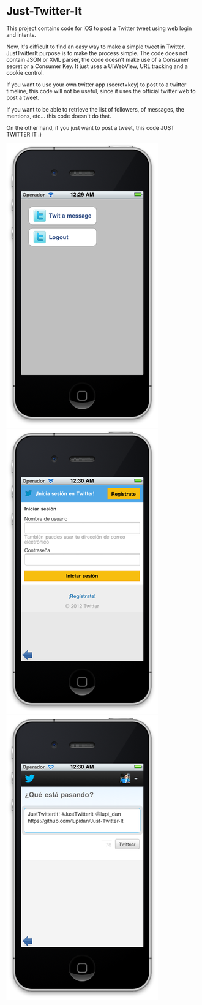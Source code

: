Just-Twitter-It
===============

This project contains code for iOS to post a Twitter tweet using web login and intents.

Now, it's difficult to find an easy way to make a simple tweet in Twitter. JustTwitterIt purpose is to make the process simple. The code does not contain JSON or XML parser, the code doesn't make use of a Consumer secret or a Consumer Key. It just uses a UIWebView, URL tracking and a cookie control.

If you want to use your own twitter app (secret+key) to post to a twitter timeline, this code will not be useful, since it uses the official twitter web to post a tweet.

If you want to be able to retrieve the list of followers, of messages, the mentions, etc... this code doesn't do that.

On the other hand, if you just want to post a tweet, this code JUST TWITTER IT :)

![Image 1](https://github.com/lupidan/Just-Twitter-It/raw/master/JustTwitterIt1.png "Image 1")![Image 2](https://github.com/lupidan/Just-Twitter-It/raw/master/JustTwitterIt2.png "Image 2")![Image 3](https://github.com/lupidan/Just-Twitter-It/raw/master/JustTwitterIt3.png "Image 3")